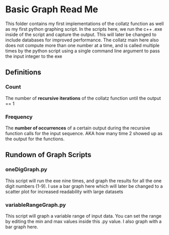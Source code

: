 # Basic Graph Read Me

This folder contains my first implementations of the collatz function as well
as my first python graphing script. In the scripts here, we run the c++ .exe
inside of the script and capture the output. This will later be changed to include
databases for improved performance. The collatz main here also does not compute
more than one number at a time, and is called multiple times by the python script
using a single command line argument to pass the input integer to the exe

## Definitions

### Count

The number of **recursive iterations** of the collatz function until 
the output == 1

### Frequency

The **number of occurrences** of a certain output during the 
recursive function calls for the input sequence. AKA how
many time 2 showed up as the output for the functions.

## Rundown of Graph Scripts

### oneDigGraph.py

This script will run the exe nine times, and graph the results for all the one
digit numbers (1-9). I use a bar graph here which will later be changed to a
scatter plot for increased readability with large datasets

### variableRangeGraph.py

This script will graph a variable range of input data. You can set the range
by editing the min and max values inside this .py value. I also graph with 
a bar graph here.
